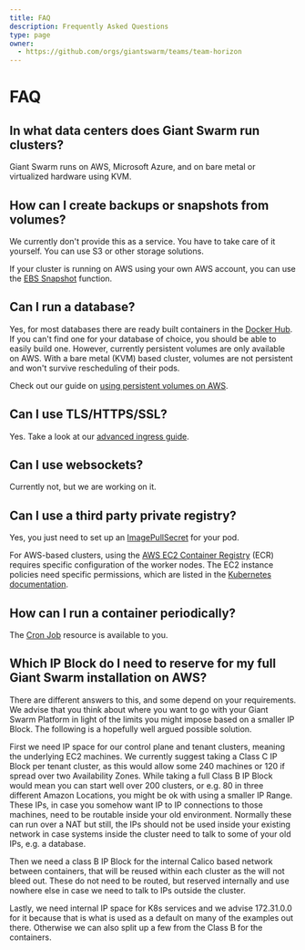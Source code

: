 ```yaml
---
title: FAQ
description: Frequently Asked Questions
type: page
owner:
  - https://github.com/orgs/giantswarm/teams/team-horizon
---
```


# FAQ

<!-- markdownlint-disable no-trailing-punctuation -->

## In what data centers does Giant Swarm run clusters?

Giant Swarm runs on AWS, Microsoft Azure, and on bare metal or virtualized hardware using KVM.

## How can I create backups or snapshots from volumes?

We currently don't provide this as a service. You have to take care of it yourself. You can use S3 or other storage solutions.

If your cluster is running on AWS using your own AWS account, you can use the [EBS Snapshot](https://docs.aws.amazon.com/AWSEC2/latest/UserGuide/EBSSnapshots.html) function.

## Can I run a database?

Yes, for most databases there are ready built containers in the [Docker Hub](https://hub.docker.com/). If you can't find one for your database of choice, you should be able to easily build one. However, currently persistent volumes are only available on AWS. With a bare metal (KVM) based cluster, volumes are not persistent and won't survive rescheduling of their pods.

Check out our guide on [using persistent volumes on AWS](/guides/using-persistent-volumes-on-aws/).

## Can I use TLS/HTTPS/SSL?

Yes. Take a look at our [advanced ingress guide](/guides/advanced-ingress-configuration/#tls).

## Can I use websockets?

Currently not, but we are working on it.

## Can I use a third party private registry?

Yes, you just need to set up an [ImagePullSecret](https://kubernetes.io/docs/concepts/containers/images/#specifying-imagepullsecrets-on-a-pod) for your pod.

For AWS-based clusters, using the [AWS EC2 Container Registry](https://aws.amazon.com/ecr/) (ECR) requires specific configuration of the worker nodes. The EC2 instance policies need specific permissions, which are listed in the [Kubernetes documentation](https://kubernetes.io/docs/concepts/containers/images/#using-aws-ec2-container-registry).

## How can I run a container periodically?

The [Cron Job](https://kubernetes.io/docs/concepts/workloads/controllers/cron-jobs/) resource is available to you.

## Which IP Block do I need to reserve for my full Giant Swarm installation on AWS?

There are different answers to this, and some depend on your requirements. We advise that you think about where you want to go with your Giant Swarm Platform in light of the limits you might impose based on a smaller IP Block. The following is a hopefully well argued possible solution.

First we need IP space for our control plane and tenant clusters, meaning the underlying EC2 machines. We currently suggest taking a Class C IP Block per tenant cluster, as this would allow some 240 machines or 120 if spread over two Availability Zones. While taking a full Class B IP Block would mean you can start well over 200 clusters, or e.g. 80 in three different Amazon Locations, you might be ok with using a smaller IP Range. These IPs, in case you somehow want IP to IP connections to those machines, need to be routable inside your old environment. Normally these can run over a NAT but still, the IPs should not be used inside your existing network in case systems inside the cluster need to talk to some of your old IPs, e.g. a database.

Then we need a class B IP Block for the internal Calico based network between containers, that will be reused within each cluster as the will not bleed out. These do not need to be routed, but reserved internally and use nowhere else in case we need to talk to IPs outside the cluster.

Lastly, we need internal IP space for K8s services and we advise 172.31.0.0 for it because that is what is used as a default on many of the examples out there. Otherwise we can also split up a few from the Class B for the containers.
